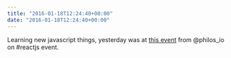```yaml
---
title: "2016-01-18T12:24:40+00:00"
date: "2016-01-18T12:24:40+00:00"
---
```


Learning new javascript things, yesterday was at [this event](https://twitter.com/hackleague_io/status/689055208538796032) from @philos_io on #reactjs event.
